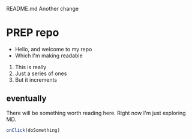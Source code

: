 README.md
Another change
# PREP repo

* Hello, and welcome to my repo
* Which I'm making readable

1. This is really
1. Just a series of ones
1. But it increments

## eventually

There will be something worth reading here. Right now I'm just exploring MD. 
```js
onClick(doSomething)
```
